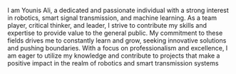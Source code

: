 I am Younis Ali, a dedicated and passionate individual 
with a strong interest in robotics, smart signal transmission, 
and machine learning. As a team player, critical thinker, and leader, 
I strive to contribute my skills and expertise to provide value to the general public. 
My commitment to these fields drives me to constantly learn and grow, seeking innovative 
solutions and pushing boundaries. With a focus on professionalism and excellence, I am eager 
to utilize my knowledge and contribute to projects that make a positive impact in the realm of
robotics and smart transmission systems

<!---
younis3250/younis3250 is a ✨ special ✨ repository because its `README.md` (this file) appears on your GitHub profile.
You can click the Preview link to take a look at your changes.
--->

